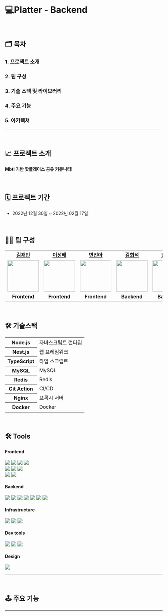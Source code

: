 # 💻Platter - Backend

<br>

## 🗂️ 목차

### 1. 프로젝트 소개

### 2. 팀 구성

### 3. 기술 스텍 및 라이브러리

### 4. 주요 기능

### 5. 아키텍쳐

<hr>

<br>

## 📈 프로젝트 소개

#### Mbti 기반 핫플레이스 공유 커뮤니티!

<br>

## 🗓 프로젝트 기간

- 2022년 12월 30일 ~ 2022년 02월 17일

<br>

## 🧑‍💻 팀 구성

<table>

<tr>

<td  align="center"><b><a  href="https://github.com/asiansam">김재민</a></b></td>

<td  align="center"><b><a  href="https://github.com/Seongbae94">이성배</a></b></td>

<td  align="center"><b><a  href="https://github.com/jinah-byun">변진아</a></b></td>

<td  align="center"><b><a  href="https://github.com/HeeSeok-kim">김희석</a></b></td>

<td  align="center"><b><a  href="https://github.com/Yoseb-Han">한요셉</a></b></td>

<td  align="center"><b><a  href="https://github.com/SongJisoo1">송지수</a></b></td>

<td  align="center"><b><a  href="https://github.com/SongJisoo1">구교연</a></b></td>

</tr>

<tr>

<td  align="center"><a  href="https://github.com/asiansam"><img  src="https://user-images.githubusercontent.com/103123550/215027914-8d43a990-cee7-4d85-9b5b-231e39ac8508.svg"  width="100px"  /></a></td>

<td  align="center"><a  href="https://github.com/Seongbae94"><img  src="https://user-images.githubusercontent.com/103123550/215028256-9d027ba2-a46d-40f5-8051-a1c31f3c0048.svg"  width="100px"  /></a></td>

<td  align="center"><a  href="https://github.com/jinah-byun"><img  src="https://user-images.githubusercontent.com/103123550/215028523-6cd5e9b5-cc0b-4c7a-934c-65d6dacec7a6.svg"  width="100px"  /></a></td>

<td  align="center"><a  href="https://github.com/HeeSeok-kim"><img  src="https://user-images.githubusercontent.com/103123550/215028534-d7dc490e-764c-4373-a0de-7416db722a4d.svg"  width="100px"  /></a></td>

<td  align="center"><a  href="https://github.com/Yoseb-Han"><img  src="https://user-images.githubusercontent.com/103123550/215028878-8005e943-1bd4-4b3f-af8a-2a52b5b292c8.svg"  width="100px"  /></a></td>

<td  align="center"><a  href="https://github.com/HeeSeok-kim"><img  src="https://user-images.githubusercontent.com/103123550/215028885-0c9a9ba3-0580-4442-8572-6b0b92983422.svg"  width="100px"  /></a></td>

<td  align="center"><a  href="https://github.com/Yoseb-Han"><img  src="https://user-images.githubusercontent.com/103123550/215028892-20eb7a1c-736a-4a75-9dbd-5e91a3a907f5.svg"  width="100px"  /></a></td>

</tr>

<tr>

<td  align="center"><b>Frontend</b></td>

<td  align="center"><b>Frontend</b></td>

<td  align="center"><b>Frontend</b></td>

<td  align="center"><b>Backend</b></td>

<td  align="center"><b>Backend</b></td>

<td  align="center"><b>Backend</b></td>

<td  align="center"><b>Designer</b></td>

</tr>

</table>

<br>

## 🛠 기술스택

<table class="type05">
  <tr>
    <th scope="row">Node.js</th>
    <td>자바스크립트 런타임</td>
  </tr>
  <tr>
    <th scope="row">Nest.js</th>
    <td>웹 프레임워크</td>
  </tr>
  <tr>
    <th scope="row">TypeScript</th>
    <td>타입 스크립트</td>
  </tr>
  <tr>
    <th scope="row">MySQL</th>
    <td>MySQL</td>
  </tr>
  <tr>
    <th scope="row">Redis</th>
    <td>Redis</td>
  </tr>
  <tr>
    <th scope="row">Git Action</th>
    <td>CI/CD</td>
  </tr>
  <tr>
    <th scope="row">Nginx</th>
    <td>프록시 서버</td>
  </tr>
  <tr>
    <th scope="row">Docker</th>
    <td>Docker</td>
  </tr>
</table>

<br>

## 🛠 Tools

#### Frontend

<p>

<p>

<img  src="https://img.shields.io/badge/typescript-2F74C0?style=for-the-badge&logo=typescript&logoColor=white">

<img  src="https://img.shields.io/badge/html-E34F26?style=for-the-badge&logo=html5&logoColor=white">

<img  src="https://img.shields.io/badge/css-1572B6?style=for-the-badge&logo=css3&logoColor=white">

<img  src="https://img.shields.io/badge/axios-007CE2?style=for-the-badge&logo=axios&logoColor=white"  >

<br>

<img  src="https://img.shields.io/badge/React-61DAFB?style=for-the-badge&logo=React&logoColor=black">

<img  src="https://img.shields.io/badge/redux-%23593d88.svg?style=for-the-badge&logo=redux&logoColor=white"  >

<img  src="https://img.shields.io/badge/redux-toolkit-%23593d88.svg?style=for-the-badge&logo=redux&logoColor=white"  >

<br>

<img  src="https://img.shields.io/badge/styled--components-DB7093?style=for-the-badge&logo=styled-components&logoColor=white"  >

<img  src="https://img.shields.io/badge/Kakao Map Api-007CE2?style=for-the-badge&logo=KaKao Map Api&logoColor=white">

<br>

</p>

</p>

#### Backend

<p>

<img  src="https://img.shields.io/badge/nestjs-E0234E?style=for-the-badge&logo=nestjs&logoColor=white">

<img  src="https://img.shields.io/badge/typescript-2F74C0?style=for-the-badge&logo=typescript&logoColor=white">

<img  src="https://img.shields.io/badge/Sequelize-52B0E7?style=for-the-badge&logo=Sequelize&logoColor=white">

<img  src="https://img.shields.io/badge/mysql-4479A1?style=for-the-badge&logo=mysql&logoColor=white">

<img  src="https://img.shields.io/badge/jwt-000000?style=for-the-badge&logo=JSONWebTokens&logoColor=white">

<img  src="https://img.shields.io/badge/Passport-34E27A?style=for-the-badge&logo=Passport&logoColor=white">

<img  src="https://img.shields.io/badge/Redis-DC382D?style=for-the-badge&logo=Redis&logoColor=white">

</p>

#### Infrastructure

<p>

<img  src="https://img.shields.io/badge/AWS-%23FF9900.svg?style=for-the-badge&logo=amazon-aws&logoColor=white"  >

<img  src="https://img.shields.io/badge/AWS s3-569A31?style=for-the-badge&logo=AWS S3&logoColor=white">

<img  src="https://img.shields.io/badge/docker-F7A81B?style=for-the-badge&logo=docker&logoColor=white">

</p>

#### Dev tools

<p>

<img  src="https://img.shields.io/badge/Visual%20Studio%20Code-0078d7.svg?style=for-the-badge&logo=visual-studio-code&logoColor=white">

<img  src="https://img.shields.io/badge/git-%23F05033.svg?style=for-the-badge&logo=git&logoColor=white">

<img  src="https://img.shields.io/badge/github-%23121011.svg?style=for-the-badge&logo=github&logoColor=white">

</p>

#### Design

<p>

<img  src="https://img.shields.io/badge/Figma-F24E1E?style=for-the-badge&logo=Figma&logoColor=white"/>

<hr>

<br>

## 🕹️ 주요 기능

<hr>

<br>

